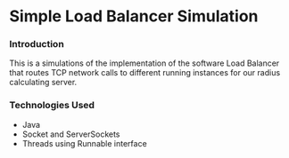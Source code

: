 # Simple Load Balancer Simulation 

### Introduction
This is a simulations of the implementation of the software Load Balancer that routes TCP network calls to different
running instances for our radius calculating server. 

### Technologies Used
- Java
- Socket and ServerSockets
- Threads using Runnable interface
